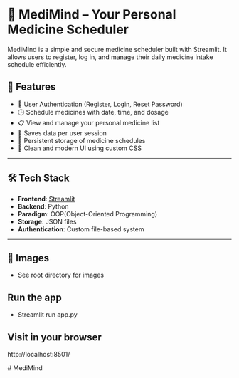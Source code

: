 # 💊 MediMind – Your Personal Medicine Scheduler

MediMind is a simple and secure medicine scheduler built with Streamlit. It allows users to register, log in, and manage their daily medicine intake schedule efficiently.

## 🚀 Features

- 🔐 User Authentication (Register, Login, Reset Password)
- 🕒 Schedule medicines with date, time, and dosage
- 📋 View and manage your personal medicine list
- 🧠 Saves data per user session
- 💾 Persistent storage of medicine schedules
- 🎨 Clean and modern UI using custom CSS


---

## 🛠️ Tech Stack

- **Frontend**: [Streamlit](https://streamlit.io)
- **Backend**: Python
- **Paradigm**: OOP(Object-Oriented Programming)
- **Storage**: JSON files
- **Authentication**: Custom file-based system

---

## 📸 Images
- See root directory for images

## Run the app
- Streamlit run app.py

## Visit in your browser
http://localhost:8501/




#   M e d i M i n d 
 
 
